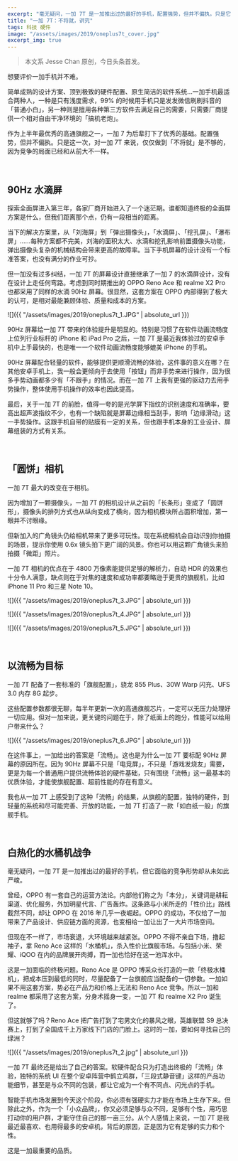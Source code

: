 ```yaml
---
excerpt: "毫无疑问，一加 7T 是一加推出过的最好的手机，配置强势，但并不偏执。只是它面临的竞争形势，从未如此严峻。"
title: "一加 7T：不将就，讲究"
tags: 科技 硬件
image: "/assets/images/2019/oneplus7t_cover.jpg"
excerpt_img: true
---
```


>本文系 Jesse Chan 原创，今日头条首发。

想要评价一加手机并不难。

简单成熟的设计方案、顶到极致的硬件配置、原生简洁的软件系统…一加手机最适合两种人，一种是只有浅度需求，99% 的时候用手机只是发发微信刷刷抖音的「普通小白」，另一种则是擅用各种第三方软件去满足自己的需要，只需要厂商提供一个相对自由干净环境的「搞机老炮」。

作为上半年最优秀的高通旗舰之一，一加 7 为后辈打下了优秀的基础。配置强势，但并不偏执。只是这一次，对一加 7T 来说，仅仅做到「不将就」是不够的，因为竞争的局面已经和从前大不一样。

<br>

## 90Hz 水滴屏
探索全面屏进入第三年，各家厂商开始进入了一个迷茫期。谁都知道终极的全面屏方案是什么，但我们距离那个点，仍有一段相当的距离。

当下的解决方案里，从「刘海屏」到「弹出摄像头」，「水滴屏」、「挖孔屏」、「瀑布屏」……每种方案都不完美，刘海的面积太大、水滴和挖孔影响前置摄像头功能，弹出摄像头复杂的机械结构会带来更高的故障率。当下手机屏幕的设计没有一个标准答案，也没有满分的作业可抄。

但一加没有过多纠结，一加 7T 的屏幕设计直接继承了一加 7 的水滴屏设计，没有在设计上走任何弯路。考虑到同时期推出的 OPPO Reno Ace 和 realme X2 Pro 也都采用了同样的水滴 90Hz 屏幕。很显然，这套方案在 OPPO 内部得到了极大的认可，是相对最能兼顾体验、质量和成本的方案。

![]({{ "/assets/images/2019/oneplus7t_1.JPG“ | absolute_url }})

90Hz 屏幕给一加 7T 带来的体验提升是明显的。特别是习惯了在软件动画流畅度上位列行业标杆的 iPhone 和 iPad Pro 之后，一加 7T 是最近我体验过的安卓手机中上手最快的，也是唯一一个软件动画流畅度能够媲美 iPhone 的手机。

90Hz 屏幕配合轻量的软件，能够提供更顺滑流畅的体验，这件事的意义在哪？在其他安卓手机上，我一般会更倾向于去使用「按钮」而非手势来进行操作，因为很多手势动画都多少有「不跟手」的情况。而在一加 7T 上我有更强的驱动力去用手势操作，整体使用手机操作的效率也因此提高。

最后，关于一加 7T 的前脸，值得一夸的是光学屏下指纹的识别速度和准确率，要高出超声波指纹不少，也有一个缺陷就是屏幕边缘相当刮手，影响「边缘滑动」这一手势操作。这跟手机自带的贴膜有一定的关系，但也跟手机本身的工业设计、屏幕组装的方式有关系。

<br>

## 「圆饼」相机
一加 7T 最大的改变在于相机。

因为增加了一颗摄像头，一加 7T 的相机设计从之前的「长条形」变成了「圆饼形」，摄像头的排列方式也从纵向变成了横向，因为相机模块所占面积增加，第一眼并不讨眼缘。

但新加入的广角镜头仍给相机带来了更多可玩性。现在系统相机会自动识别你拍摄的场景，提示你使用 0.6x 镜头拍下更广阔的风景。你也可以用这颗广角镜头来拍拍摄「微距」照片。

一加 7T 相机的优点在于 4800 万像素能提供足够的解析力，自动 HDR 的效果也十分令人满意，缺点则在于对焦的速度和成功率都要略逊于更贵的旗舰机，比如 iPhone 11 Pro 和三星 Note 10。

![]({{ "/assets/images/2019/oneplus7t_3.JPG“ | absolute_url }})

![]({{ "/assets/images/2019/oneplus7t_4.JPG“ | absolute_url }})

![]({{ "/assets/images/2019/oneplus7t_5.JPG“ | absolute_url }})

<br>

## 以流畅为目标
一加 7T 配备了一套标准的「旗舰配置」，骁龙 855 Plus、30W Warp 闪充、UFS 3.0 内存 8G 起步。

这些配置参数都很无聊，每半年更新一次的高通旗舰芯片，一定可以无压力处理好一切应用。但对一加来说，更关键的问题在于，除了纸面上的跑分，性能可以给用户带来什么？

![]({{ "/assets/images/2019/oneplus7t_6.JPG“ | absolute_url }})

在这件事上，一加给出的答案是「流畅」。这也是为什么一加 7T 要标配 90Hz 屏幕的原因所在。因为 90Hz 屏幕不只是「电竞屏」，不只是「游戏发烧友」需要，更是为每一个普通用户提供流畅体验的硬件基础，只有围绕「流畅」这一最基本的优质体验，才能使旗舰配置、超前性能的存在有意义。

我也从一加 7T 上感受到了这种「流畅」的结果，从旗舰的配置，独特的硬件，到轻量的系统和尽可能完善、开放的功能，一加 7T 打造了一款「如白纸一般」的旗舰手机。

<br>

## 白热化的水桶机战争
毫无疑问，一加 7T 是一加推出过的最好的手机，但它面临的竞争形势却从未如此严峻。

曾经，OPPO 有一套自己的运营方法论。内部他们称之为「本分」，关键词是耕耘渠道、优化服务，外加明星代言、广告轰炸。这条路与小米所走的「性价比」路线截然不同，却让 OPPO 在 2016 年几乎一夜崛起。OPPO 的成功，不仅给了一加带来了产品设计、供应链方面的资源，也变相给一加让出了一大片市场空间。

但现在不一样了，市场衰退，大环境越来越紧张。OPPO 不得不亲自下场，撸起袖子，拿 Reno Ace 这样的「水桶机」，杀入性价比旗舰市场。与包括小米、荣耀、iQOO 在内的品牌展开肉搏，而一加也恰好在这一池浑水中。

这是一加面临的终极问题。Reno Ace 是 OPPO 博采众长打造的一款「终极水桶机」，把成本压到最低的同时，尽量配备了一台旗舰应当配备的一切参数。一加如果不用这套方案，势必在产品力和价格上无法和 Reno Ace 竞争。所以一加和 realme 都采用了这套方案，分身术摇身一变，一加 7T 和 realme X2 Pro 诞生了。

但这就够了吗？Reno Ace 把广告打到了宅男文化的暴风之眼，英雄联盟 S9 总决赛上，打到了全国成千上万家线下门店的门脸上。这时的一加，要如何寻找自己的绿洲？

![]({{ "/assets/images/2019/oneplus7t_2.jpg“ | absolute_url }})

一加 7T 最终还是给出了自己的答案。软硬件配合只为打造出终极的「流畅」体验，独特的系统 UI 在整个安卓阵营中鹤立鸡群，「三段式静音键」这样的产品功能细节，甚至是与众不同的包装，都让它成为一个有不同点、闪光点的手机。

智能手机市场发展到今天这个阶段，你必须有强硬实力才能在市场上生存下来。但除此之外，作为一个「小众品牌」，你又必须足够与众不同，足够有个性，用巧思打动你的用户群，才能守住自己的那一亩三分。从个人感情上来说，一加 7T 是我最近最喜欢、也用得最多的安卓机，背后的原因，正是因为它有足够的实力和个性。

这是一加最重要的品质。